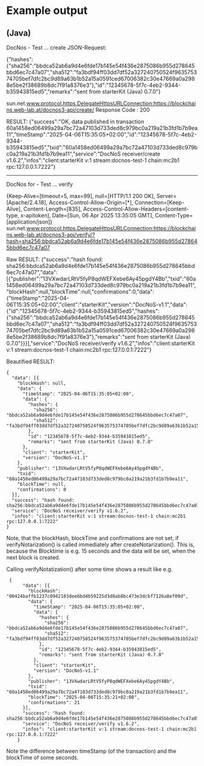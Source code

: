 
# Example output

(Java)
------------------------------------------------
DocNos - Test ... create
JSON-Request:

{"hashes":{"sha256":"bbdca52ab6a9d4e6fde17b145e54f436e2875086b955d278645bbd6ec7c47a07","sha512":"fa3bdf94ff03dd7df52a327240750524f963575374705bef7dfc2bc9d89a63b1b52a15a0591ced67006382c30e47669a0a2988e5be2f38689b8dc7f91a8376e3"},"id":"12345678-5f7c-4eb2-9344-b35943815ed5","remarks":"sent from starterKit (Java) 0.7.0"}

sun.net.www.protocol.https.DelegateHttpsURLConnection:https://blockchains.web-lab.at/docnos3-api/create/
Response Code : 200

RESULT: {"success":"OK, data published in transaction 60a1458ed06499a29a7bc72a47103d733ded8c979bc0a219a21b3fd1b7b9ea11","timeStamp":"2025-04-06T15:35:05+02:00","id":"12345678-5f7c-4eb2-9344-b35943815ed5","txid":"60a1458ed06499a29a7bc72a47103d733ded8c979bc0a219a21b3fd1b7b9ea11","service":"DocNoS receiver\/create v1.6.2","infos":"client:starterKit v:1 stream:docnos-test-1 chain:mc2b1 rpc:127.0.0.1:7222"}

------------------------------------------------
DocNos for - Test ... verify

{Keep-Alive=[timeout=5, max=99], null=[HTTP/1.1 200 OK], Server=[Apache/2.4.18], Access-Control-Allow-Origin=[*], Connection=[Keep-Alive], Content-Length=[835], Access-Control-Allow-Headers=[content-type, x-apitoken], Date=[Sun, 06 Apr 2025 13:35:05 GMT], Content-Type=[application/json]}
sun.net.www.protocol.https.DelegateHttpsURLConnection:https://blockchains.web-lab.at/docnos3-api/verify/?hash=sha256:bbdca52ab6a9d4e6fde17b145e54f436e2875086b955d278645bbd6ec7c47a07

Raw RESULT: 
{"success":"hash found: sha256:bbdca52ab6a9d4e6fde17b145e54f436e2875086b955d278645bbd6ec7c47a07","data":[{"publisher":"13VXwdarLRtV5fyP8qdWEFXebe6Ay45pgdY4Bb","txid":"60a1458ed06499a29a7bc72a47103d733ded8c979bc0a219a21b3fd1b7b9ea11","blockHash":null,"blockTime":null,"confirmations":0,"data":{"timeStamp":"2025-04-06T15:35:05+02:00","client":"starterKit","version":"DocNoS-v1.1","data":{"id":"12345678-5f7c-4eb2-9344-b35943815ed5","hashes":{"sha256":"bbdca52ab6a9d4e6fde17b145e54f436e2875086b955d278645bbd6ec7c47a07","sha512":"fa3bdf94ff03dd7df52a327240750524f963575374705bef7dfc2bc9d89a63b1b52a15a0591ced67006382c30e47669a0a2988e5be2f38689b8dc7f91a8376e3"},"remarks":"sent from starterKit (Java) 0.7.0"}}}],"service":"DocNoS receiver\/verify v1.6.2","infos":"client:starterKit v:1 stream:docnos-test-1 chain:mc2b1 rpc:127.0.0.1:7222"}

Beautified RESULT: 

    {
      "data": [{
        "blockHash": null,
        "data": {
          "timeStamp": "2025-04-06T15:35:05+02:00",
          "data": {
            "hashes": {
              "sha256": "bbdca52ab6a9d4e6fde17b145e54f436e2875086b955d278645bbd6ec7c47a07",
              "sha512": "fa3bdf94ff03dd7df52a327240750524f963575374705bef7dfc2bc9d89a63b1b52a15a0591ced67006382c30e47669a0a2988e5be2f38689b8dc7f91a8376e3"
            },
            "id": "12345678-5f7c-4eb2-9344-b35943815ed5",
            "remarks": "sent from starterKit (Java) 0.7.0"
          },
          "client": "starterKit",
          "version": "DocNoS-v1.1"
        },
        "publisher": "13VXwdarLRtV5fyP8qdWEFXebe6Ay45pgdY4Bb",
        "txid": "60a1458ed06499a29a7bc72a47103d733ded8c979bc0a219a21b3fd1b7b9ea11",
        "blockTime": null,
        "confirmations": 0
      }],
      "success": "hash found: sha256:bbdca52ab6a9d4e6fde17b145e54f436e2875086b955d278645bbd6ec7c47a07",
      "service": "DocNoS receiver/verify v1.6.2",
      "infos": "client:starterKit v:1 stream:docnos-test-1 chain:mc2b1 rpc:127.0.0.1:7222"
    }
Note, that the blockHash, blockTime and confirmations are not set, if verifyNotarization() is called immediately after createNotarization(). This is, because the Blocktime is e.g. 15 seconds and the data will be set, when the next block is created.

Calling verifyNotatization() after some time shows a result like e.g.

     {
          "data": [{
            "blockHash": "00424baffb1237c0942103dee6bd4b59225d3d8ab8bc473e3dcbf7126a8ef09d",
            "data": {
              "timeStamp": "2025-04-06T15:35:05+02:00",
              "data": {
                "hashes": {
                  "sha256": "bbdca52ab6a9d4e6fde17b145e54f436e2875086b955d278645bbd6ec7c47a07",
                  "sha512": "fa3bdf94ff03dd7df52a327240750524f963575374705bef7dfc2bc9d89a63b1b52a15a0591ced67006382c30e47669a0a2988e5be2f38689b8dc7f91a8376e3"
                },
                "id": "12345678-5f7c-4eb2-9344-b35943815ed5",
                "remarks": "sent from starterKit (Java) 0.7.0"
              },
              "client": "starterKit",
              "version": "DocNoS-v1.1"
            },
            "publisher": "13VXwdarLRtV5fyP8qdWEFXebe6Ay45pgdY4Bb",
            "txid": "60a1458ed06499a29a7bc72a47103d733ded8c979bc0a219a21b3fd1b7b9ea11",
            "blockTime": "2025-04-06T15:35:21+02:00",
            "confirmations": 21
          }],
          "success": "hash found: sha256:bbdca52ab6a9d4e6fde17b145e54f436e2875086b955d278645bbd6ec7c47a07",
          "service": "DocNoS receiver/verify v1.6.2",
          "infos": "client:starterKit v:1 stream:docnos-test-1 chain:mc2b1 rpc:127.0.0.1:7222"
        }

Note the difference between timeStamp (of the transaction) and the blockTime of some seconds.
